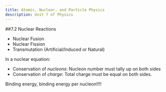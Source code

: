 ```yaml
---
title: Atomic, Nuclear, and Particle Physics
description: Unit 7 of Physics
---
```






##7.2 Nuclear Reactions

- Nuclear Fusion
- Nuclear Fission
- Transmutation (Artificial/Induced or Natural)




In a nuclear equation:

- Conservation of *nucleons*: Nucleon number must tally up on both sides
- Conservation of *charge*: Total charge must be equal on both sides.

Binding energy, binding energy per nucleon!!!!


